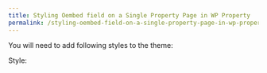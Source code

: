 ```yaml
---
title: Styling Oembed field on a Single Property Page in WP Property
permalink: /styling-oembed-field-on-a-single-property-page-in-wp-property/
---
```


You will need to add following styles to the theme:

Style: